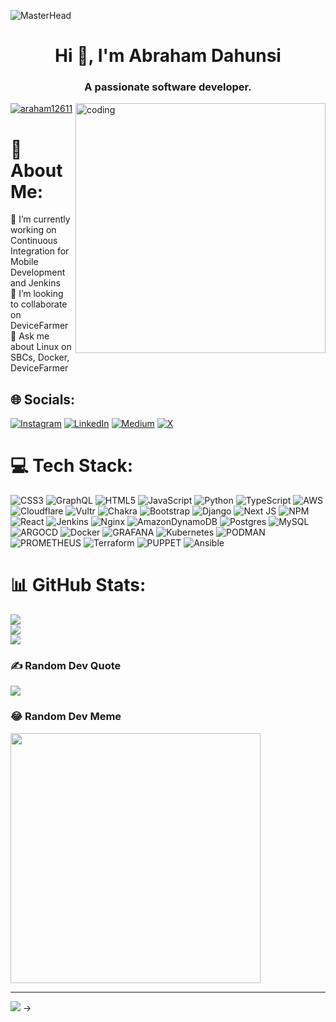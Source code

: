 ![MasterHead](https://images.unsplash.com/photo-1498050108023-c5249f4df085?ixlib=rb-4.0.3&ixid=M3wxMjA3fDB8MHxwaG90by1wYWdlfHx8fGVufDB8fHx8fA%3D%3D&auto=format&fit=crop&w=1172&q=80)

<h1 align="center">Hi 👋, I'm Abraham Dahunsi</h1>

<h3 align="center">A passionate software developer.</h3>

<img align="right" alt="coding" width="400" src="https://media0.giphy.com/media/26tn33aiTi1jkl6H6/giphy.webp?cid=6c09b952e7153caa618d183df0d0a42c9e217f6e6ed44b01&ep=v1_internal_gifs_gifId&rid=giphy.webp&ct=g" >

<p align="left"> <a href="https://github.com/ryo-ma/github-profile-trophy"><img src="https://github-profile-trophy.vercel.app/?username=abraham12611" alt="araham12611" /></a> </p>

# 💫 About Me:
🔭 I’m currently working on Continuous Integration for Mobile Development and Jenkins<br>👯 I’m looking to collaborate on DeviceFarmer<br>💬 Ask me about Linux on SBCs, Docker, DeviceFarmer


## 🌐 Socials:
[![Instagram](https://img.shields.io/badge/Instagram-%23E4405F.svg?logo=Instagram&logoColor=white)](https://instagram.com/@abrahamdahunsi7) [![LinkedIn](https://img.shields.io/badge/LinkedIn-%230077B5.svg?logo=linkedin&logoColor=white)](https://linkedin.com/in/http://linkedin.com/in/abraham-dahunsi) [![Medium](https://img.shields.io/badge/Medium-12100E?logo=medium&logoColor=white)](https://medium.com/@@abraham.dahunsi) [![X](https://img.shields.io/badge/X-black.svg?logo=X&logoColor=white)](https://x.com/@AbrahamDahunsi) 

# 💻 Tech Stack:
![CSS3](https://img.shields.io/badge/css3-%231572B6.svg?style=plastic&logo=css3&logoColor=white) ![GraphQL](https://img.shields.io/badge/-GraphQL-E10098?style=plastic&logo=graphql&logoColor=white) ![HTML5](https://img.shields.io/badge/html5-%23E34F26.svg?style=plastic&logo=html5&logoColor=white) ![JavaScript](https://img.shields.io/badge/javascript-%23323330.svg?style=plastic&logo=javascript&logoColor=%23F7DF1E) ![Python](https://img.shields.io/badge/python-3670A0?style=plastic&logo=python&logoColor=ffdd54) ![TypeScript](https://img.shields.io/badge/typescript-%23007ACC.svg?style=plastic&logo=typescript&logoColor=white) ![AWS](https://img.shields.io/badge/AWS-%23FF9900.svg?style=plastic&logo=amazon-aws&logoColor=white) ![Cloudflare](https://img.shields.io/badge/Cloudflare-F38020?style=plastic&logo=Cloudflare&logoColor=white) ![Vultr](https://img.shields.io/badge/Vultr-007BFC.svg?style=plastic&logo=vultr) ![Chakra](https://img.shields.io/badge/chakra-%234ED1C5.svg?style=plastic&logo=chakraui&logoColor=white) ![Bootstrap](https://img.shields.io/badge/bootstrap-%238511FA.svg?style=plastic&logo=bootstrap&logoColor=white) ![Django](https://img.shields.io/badge/django-%23092E20.svg?style=plastic&logo=django&logoColor=white) ![Next JS](https://img.shields.io/badge/Next-black?style=plastic&logo=next.js&logoColor=white) ![NPM](https://img.shields.io/badge/NPM-%23CB3837.svg?style=plastic&logo=npm&logoColor=white) ![React](https://img.shields.io/badge/react-%2320232a.svg?style=plastic&logo=react&logoColor=%2361DAFB) ![Jenkins](https://img.shields.io/badge/jenkins-%232C5263.svg?style=plastic&logo=jenkins&logoColor=white) ![Nginx](https://img.shields.io/badge/nginx-%23009639.svg?style=plastic&logo=nginx&logoColor=white) ![AmazonDynamoDB](https://img.shields.io/badge/Amazon%20DynamoDB-4053D6?style=plastic&logo=Amazon%20DynamoDB&logoColor=white) ![Postgres](https://img.shields.io/badge/postgres-%23316192.svg?style=plastic&logo=postgresql&logoColor=white) ![MySQL](https://img.shields.io/badge/mysql-%2300000f.svg?style=plastic&logo=mysql&logoColor=white) ![ARGOCD](https://img.shields.io/badge/argo-EF7B4D.svg?style=plastic&logo=argo&logoColor=white&color=%23EF7B4D) ![Docker](https://img.shields.io/badge/docker-%230db7ed.svg?style=plastic&logo=docker&logoColor=white) ![GRAFANA](https://img.shields.io/badge/grafana-F46800.svg?style=plastic&logo=grafana&logoColor=white&color=%23F46800) ![Kubernetes](https://img.shields.io/badge/kubernetes-%23326ce5.svg?style=plastic&logo=kubernetes&logoColor=white) ![PODMAN](https://img.shields.io/badge/podman-892CA0.svg?style=plastic&logo=podman&logoColor=white) ![PROMETHEUS](https://img.shields.io/badge/prometheus-E6522C.svg?style=plastic&logo=prometheus&logoColor=white&color=%23E6522C) ![Terraform](https://img.shields.io/badge/terraform-%235835CC.svg?style=plastic&logo=terraform&logoColor=white) ![PUPPET](https://img.shields.io/badge/Puppet-02303A.svg?style=plastic&logo=Puppet&logoColor=white&color=%23FFAE1A) ![Ansible](https://img.shields.io/badge/ansible-%231A1918.svg?style=plastic&logo=ansible&logoColor=white)
# 📊 GitHub Stats:
![](https://github-readme-stats.vercel.app/api?username=Abraham12611&theme=blueberry&hide_border=false&include_all_commits=true&count_private=false)<br/>
![](https://github-readme-streak-stats.herokuapp.com/?user=Abraham12611&theme=blueberry&hide_border=false)<br/>
![](https://github-readme-stats.vercel.app/api/top-langs/?username=Abraham12611&theme=blueberry&hide_border=false&include_all_commits=true&count_private=false&layout=compact)

### ✍️ Random Dev Quote
![](https://quotes-github-readme.vercel.app/api?type=vetical&theme=gruvbox)

### 😂 Random Dev Meme
<img src='https://randommeme-five.vercel.app/' style="height: 400px;"/>

---
[![](https://visitcount.itsvg.in/api?id=Abraham12611&icon=0&color=0)](https://visitcount.itsvg.in)
->
